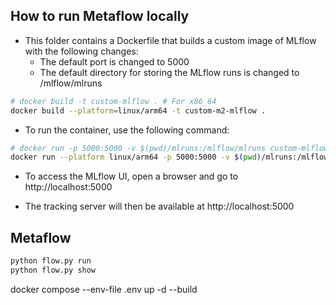 
## How to run Metaflow locally

- This folder contains a Dockerfile that builds a custom image of MLflow with the following changes:
  - The default port is changed to 5000
  - The default directory for storing the MLflow runs is changed to /mlflow/mlruns

```bash 
# docker build -t custom-mlflow . # For x86_64
docker build --platform=linux/arm64 -t custom-m2-mlflow .
```

- To run the container, use the following command:
```bash
# docker run -p 5000:5000 -v $(pwd)/mlruns:/mlflow/mlruns custom-mlflow # For x86_64
docker run --platform linux/arm64 -p 5000:5000 -v $(pwd)/mlruns:/mlflow/mlruns custom-m2-mlflow # For Apple M2
```

- To access the MLflow UI, open a browser and go to http://localhost:5000

- The tracking server will then be available at http://localhost:5000

## Metaflow 

```bash
python flow.py run
python flow.py show
```

docker compose --env-file .env up -d --build